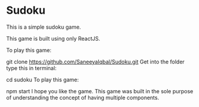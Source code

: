 # Sudoku
This is a simple sudoku game.

This game is built using only ReactJS.

To play this game:

git clone https://github.com/SaneeyaIqbal/Sudoku.git
Get into the folder type this in terminal:

cd sudoku
To play this game:

npm start
I hope you like the game. This game was built in the sole purpose of understanding the concept of having multiple components.
